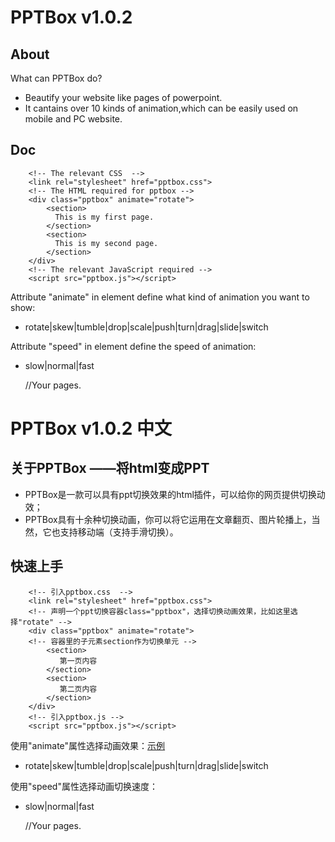 # PPTBox v1.0.2
## About
What can PPTBox do?
*    Beautify your website like pages of powerpoint.
*    It cantains over 10 kinds of animation,which can be easily used on mobile and PC website.

## Doc

        <!-- The relevant CSS  -->
        <link rel="stylesheet" href="pptbox.css">
        <!-- The HTML required for pptbox -->
        <div class="pptbox" animate="rotate">
            <section>
              This is my first page.
            </section>
            <section>
              This is my second page.
            </section>
        </div>
        <!-- The relevant JavaScript required -->
        <script src="pptbox.js"></script>

Attribute "animate" in element define what kind of animation you want to show:
*    rotate|skew|tumble|drop|scale|push|turn|drag|slide|switch

Attribute "speed" in element define the speed of animation:
*    slow|normal|fast

        <div class="pptbox" animate="skew" speed="slow">
        	//Your pages.
        </div>

# PPTBox v1.0.2 中文
## 关于PPTBox ——将html变成PPT

*    PPTBox是一款可以具有ppt切换效果的html插件，可以给你的网页提供切换动效；
*    PPTBox具有十余种切换动画，你可以将它运用在文章翻页、图片轮播上，当然，它也支持移动端（支持手滑切换）。

## 快速上手

        <!-- 引入pptbox.css  -->
        <link rel="stylesheet" href="pptbox.css">
        <!-- 声明一个ppt切换容器class="pptbox"，选择切换动画效果，比如这里选择"rotate" -->
        <div class="pptbox" animate="rotate">
        <!-- 容器里的子元素section作为切换单元 -->
            <section>
               第一页内容
            </section>
            <section>
               第二页内容
            </section>
        </div>
        <!-- 引入pptbox.js -->
        <script src="pptbox.js"></script>

使用"animate"属性选择动画效果：<a href="http://yorkchan94.github.io/PPTBox">示例</a>
*    rotate|skew|tumble|drop|scale|push|turn|drag|slide|switch

使用"speed"属性选择动画切换速度：
*    slow|normal|fast

        <div class="pptbox" animate="skew" speed="slow">
        	//Your pages.
        </div>
